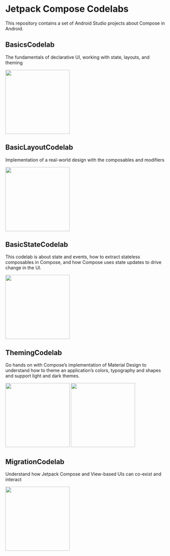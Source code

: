 # Jetpack Compose Codelabs
This repository contains a set of Android Studio projects about Compose in Android.

## BasicsCodelab

 The fundamentals of declarative UI, working with state, layouts, and theming
 
<img src="https://user-images.githubusercontent.com/48512714/193847783-9b64af3d-d7f2-4e0e-9949-15cf626c8d6e.gif" width =200>


## BasicLayoutCodelab
Implementation of a real-world design with the composables and modifiers

<img src="https://user-images.githubusercontent.com/48512714/193884247-c30d886a-ac7a-4a8b-8faf-c7e1b3afd736.png" width=200>


## BasicStateCodelab
This codelab is about state and events, how to extract stateless composables in Compose, and how Compose
uses state updates to drive change in the UI.

<img src= "https://user-images.githubusercontent.com/48512714/194355481-9564c10b-ecdb-435b-862c-d10939974ec9.png" width = 200>

## ThemingCodelab
Go hands on with Compose’s implementation of Material Design to understand how to theme an application’s colors, typography and shapes and support light and dark themes.

<p float = "left">
<img src="https://user-images.githubusercontent.com/48512714/194753144-e5ecb581-ce48-4d34-9b04-932d17fe77fe.png" width =200>
<img src="https://user-images.githubusercontent.com/48512714/194753146-87e0b1af-2d1a-406a-bbd4-e36e2af0e626.png" width =200>
</p>


## MigrationCodelab

Understand how Jetpack Compose and View-based UIs can co-exist and interact

<img src= "https://user-images.githubusercontent.com/48512714/195340532-4590a7bc-c275-426d-b31b-6c6805ae94ab.png" width = 200>




